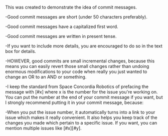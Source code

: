 This was created to demonstrate the idea of commit messages.

-Good commit messages are short (under 50 characters preferably).

-Good commit messages have a capitalized first word.

-Good commit messages are written in present tense.

-If you want to include more details, you are encouraged to do so in the text box for details.

-HOWEVER, good commits are small incremental changes, because this means you can easily revert those small changes rather than undoing enormous modifications to your code when really you just wanted to change an OR to an AND or something.

-I keep the standard from Space Concordia Robotics of prefacing the message with [#x] where x is the number for the issue you're working on. You can put the number at the end of your commit message if you want, but I strongly recommend putting it in your commit message, because:

-When you put the issue number, it automatically turns into a link to your issue which makes it really convenient. It also helps you keep track of the changes you made which pertain to a specific issue. If you want, you can mention multiple issues like [#x][#y]. 
